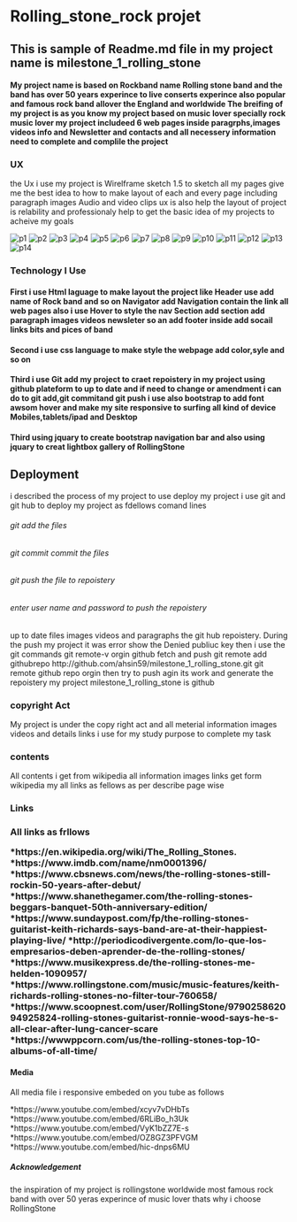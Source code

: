 <h1>Rolling_stone_rock projet</h1>

<h2>This is sample of Readme.md file in my project name is milestone_1_rolling_stone</h2>

<h4>My project name is based on Rockband name Rolling stone band and the band has over 50 years experince to live
conserts experince also popular and famous rock band allover the England and worldwide 
The breifing of my project is as you know my project based on music lover specially rock music lover my project 
includeed 6 web pages inside paragrphs,images videos info and Newsletter and contacts and all necessery
information need to complete and complile the project</h4>

<h3>UX</h3>
<p> the Ux i use my project is Wirelframe sketch 1.5 to sketch all my pages give me the best idea
to how to make layout of each and every page including paragraph images Audio and video clips ux is also 
help the layout of project is relability and professionaly help to get the basic idea of my projects 
to acheive my goals</p>

![p1](https://user-images.githubusercontent.com/38302279/51434163-7fe32780-1c52-11e9-9888-141993f1b7f0.png)
![p2](https://user-images.githubusercontent.com/38302279/51434164-7fe32780-1c52-11e9-9133-55126c541d9d.png)
![p3](https://user-images.githubusercontent.com/38302279/51434165-807bbe00-1c52-11e9-9df5-aeed2152a257.png)
![p4](https://user-images.githubusercontent.com/38302279/51434166-807bbe00-1c52-11e9-9514-1eba8b2fe321.png)
![p5](https://user-images.githubusercontent.com/38302279/51434167-81145480-1c52-11e9-956c-f934e5c7969a.png)
![p6](https://user-images.githubusercontent.com/38302279/51434168-81145480-1c52-11e9-8ba8-c5d359c9cdd8.png)
![p7](https://user-images.githubusercontent.com/38302279/51434169-81aceb00-1c52-11e9-9dfb-fadd8a3f3856.png)
![p8](https://user-images.githubusercontent.com/38302279/51434170-81aceb00-1c52-11e9-940c-e4f596b031d0.png)
![p9](https://user-images.githubusercontent.com/38302279/51434171-81aceb00-1c52-11e9-8ca3-4ac6f9d12aa4.png)
![p10](https://user-images.githubusercontent.com/38302279/51434172-82458180-1c52-11e9-897c-e2d23b3819ab.png)
![p11](https://user-images.githubusercontent.com/38302279/51434175-8f627080-1c52-11e9-8bd0-861c5e929eb1.png)
![p12](https://user-images.githubusercontent.com/38302279/51434176-8f627080-1c52-11e9-920d-55bb5c2f21b4.png)
![p13](https://user-images.githubusercontent.com/38302279/51434177-8f627080-1c52-11e9-87a5-0fa5448a0027.png)
![p14](https://user-images.githubusercontent.com/38302279/51434237-05b3a280-1c54-11e9-8de6-b9958d2ce0e1.png)





<h3>Technology I Use</h3>
<h4>First i use Html laguage to make layout the project like
 Header use add name of Rock band and so on 
 Navigator add Navigation contain the link all web pages also i use Hover to style the nav
 Section add section add paragraph images videos newsleter so an add
 footer inside add socail links bits and pices of band</h5>

<h4>Second i use css language to make style the webpage add color,syle and so on </h4>
<h4>Third i use Git add my project to craet repoistery in my project using github plateform to up to date 
and if need to change or amendment i can do to git add,git commitand git push
i use also bootstrap to add font awsom hover and make my site responsive to surfing all kind of device
Mobiles,tablets/ipad and Desktop
<h4>Third using jquary to create bootstrap navigation bar and also using jquary to creat lightbox gallery of RollingStone</h4>

<h2>Deployment</h2>
<p>i described the  process of my project to use deploy my project i use git and git hub to deploy 
my project as fdellows comand lines</p>
<h6>git add the files</h6>
<h6>git commit commit the files<h6>
<h6>git push the file to repoistery</h6>
<h6>enter user name and password to push the repoistery</h6>
<p>up to date files images videos and paragraphs the git hub repoistery. During the push my project 
it was error show the Denied publiuc key then i use the git commands
git remote-v
orgin github fetch and push
git remote add githubrepo http://github.com/ahsin59/milestone_1_rolling_stone.git
git remote
github repo
orgin
then try to push agin its work and generate the repoistery my project milestone_1_rolling_stone
is github<p>
<h3>copyright Act </h3>
<p>My project is under the copy right act and all meterial information images videos
and details links i use for my study purpose to complete my task</p>
<h3>contents</h3>
<p>All contents i get from wikipedia all information images links get form wikipedia my all 
links as fellows as per describe page wise</p>
<h3>Links<h3>
<p>All links as frllows</p>
*https://en.wikipedia.org/wiki/The_Rolling_Stones.
*https://www.imdb.com/name/nm0001396/
*https://www.cbsnews.com/news/the-rolling-stones-still-rockin-50-years-after-debut/
*https://www.shanethegamer.com/the-rolling-stones-beggars-banquet-50th-anniversary-edition/
*https://www.sundaypost.com/fp/the-rolling-stones-guitarist-keith-richards-says-band-are-at-their-happiest-playing-live/
*http://periodicodivergente.com/lo-que-los-empresarios-deben-aprender-de-the-rolling-stones/
*https://www.musikexpress.de/the-rolling-stones-me-helden-1090957/
*https://www.rollingstone.com/music/music-features/keith-richards-rolling-stones-no-filter-tour-760658/
*https://www.scoopnest.com/user/RollingStone/979025862094925824-rolling-stones-guitarist-ronnie-wood-says-he-s-all-clear-after-lung-cancer-scare
*https://wwwppcorn.com/us/the-rolling-stones-top-10-albums-of-all-time/<p>
<h4>Media</h4>
<p>All media file i responsive embeded on you tube as follows</p>
*https://www.youtube.com/embed/xcyv7vDHbTs
*https://www.youtube.com/embed/6RLiBo_h3Uk
*https://www.youtube.com/embed/VyK1bZZ7E-s
*https://www.youtube.com/embed/OZ8GZ3PFVGM
*https://www.youtube.com/embed/hic-dnps6MU</p>
<h5>Acknowledgement</h5>
<p>the inspiration of my project is rollingstone worldwide most famous rock band
with over 50 yeras experince of music lover thats why i choose RollingStone</p>


  
